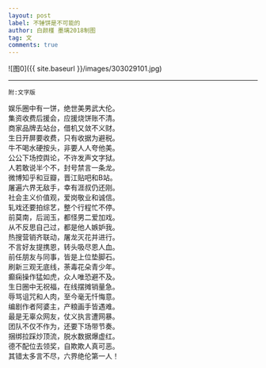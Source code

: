 ```yaml
---
layout: post
label: 不锤饼是不可能的
author: 白颜槿 墨璃2018制图
tag: 文
comments: true
---
```


![图0]({{ site.baseurl }}/images/303029101.jpg)

---

    附:文字版

娱乐圈中有一饼，绝世美男武大伦。
<br>集资收费后援会，应援烧饼账不清。
<br>商家品牌去站台，借机又敛不义财。
<br>生日开屏要收费，只有收据为避税。
<br>牛不喝水硬按头，非要人人夸他美。
<br>公公下场控舆论，不许发声文字狱。
<br>人若敢说半个不，封号禁言一条龙。
<br>微博知乎和豆瓣，晋江贴吧和B站。
<br>屠遍六界无敌手，幸有涯叔仍还刚。
<br>社会主义价值观，爱岗敬业和诚信。
<br>轧戏还要拍综艺，整个行程忙不停。
<br>前莫南，后润玉，都怪男二爱加戏。
<br>从不反思自己过，都是他人嫉妒我。
<br>热搜营销齐联动，屠龙灭花并进行。
<br>不言好友提携恩，转头吸尽恩人血。
<br>前任朋友与同事，皆是上位垫脚石。
<br>刷新三观无底线，荼毒花朵青少年。
<br>癫痫操作猛如虎，众人唯恐避不及。
<br>生日圈中无祝福，在线摆摊销量急。
<br>辱骂诅咒和人肉，至今毫无忏悔意。
<br>编剧作者阿婆主，产粮画手皆遇难。
<br>最是无辜众网友，仗义执言遭网暴。
<br>团队不仅不作为，还要下场带节奏。
<br>捆绑拉踩炒顶流，脱水数据爆虚红。
<br>德不配位去领奖，自欺欺人真可恶。
<br>其错太多言不尽，六界绝伦第一人！